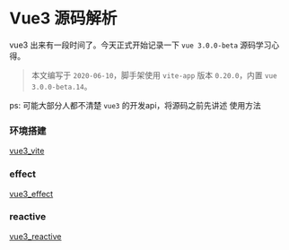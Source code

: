 # Vue3 源码解析

vue3 出来有一段时间了。今天正式开始记录一下 `vue 3.0.0-beta` 源码学习心得。

> 本文编写于 `2020-06-10`，脚手架使用 `vite-app` 版本 `0.20.0`，内置 `vue 3.0.0-beta.14`。

ps: 可能大部分人都不清楚 `vue3` 的开发api，将源码之前先讲述 使用方法

### 环境搭建

[vue3_vite](/md/resource-analysis/vue3_vite.md)

### effect

[vue3_effect](/md/resource-analysis/vue3_effect.md)

### reactive

[vue3_reactive](/md/resource-analysis/vue3_reactive.md)

